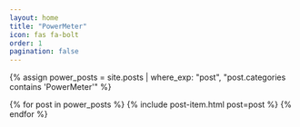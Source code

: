 ```yaml
---
layout: home
title: "PowerMeter"
icon: fas fa-bolt
order: 1
pagination: false
---
```


{% assign power_posts = site.posts | where_exp: "post", "post.categories contains 'PowerMeter'" %}

{% for post in power_posts %}
  {% include post-item.html post=post %}
{% endfor %}
